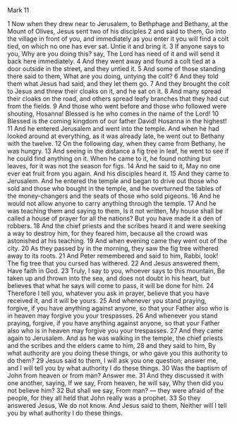 Mark 11

1	Now when they drew near to Jerusalem, to Bethphage and Bethany, at the Mount of Olives, Jesus sent two of his disciples
2	and said to them, Go into the village in front of you, and immediately as you enter it you will find a colt tied, on which no one has ever sat. Untie it and bring it.
3	If anyone says to you, Why are you doing this? say, The Lord has need of it and will send it back here immediately.
4	And they went away and found a colt tied at a door outside in the street, and they untied it.
5	And some of those standing there said to them, What are you doing, untying the colt?
6	And they told them what Jesus had said, and they let them go.
7	And they brought the colt to Jesus and threw their cloaks on it, and he sat on it.
8	And many spread their cloaks on the road, and others spread leafy branches that they had cut from the fields.
9	And those who went before and those who followed were shouting, Hosanna! Blessed is he who comes in the name of the Lord!
10	Blessed is the coming kingdom of our father David! Hosanna in the highest!
11	And he entered Jerusalem and went into the temple. And when he had looked around at everything, as it was already late, he went out to Bethany with the twelve.
12	On the following day, when they came from Bethany, he was hungry.
13	And seeing in the distance a fig tree in leaf, he went to see if he could find anything on it. When he came to it, he found nothing but leaves, for it was not the season for figs.
14	And he said to it, May no one ever eat fruit from you again. And his disciples heard it.
15	And they came to Jerusalem. And he entered the temple and began to drive out those who sold and those who bought in the temple, and he overturned the tables of the money-changers and the seats of those who sold pigeons.
16	And he would not allow anyone to carry anything through the temple.
17	And he was teaching them and saying to them, Is it not written, My house shall be called a house of prayer for all the nations? But you have made it a den of robbers.
18	And the chief priests and the scribes heard it and were seeking a way to destroy him, for they feared him, because all the crowd was astonished at his teaching.
19	And when evening came they went out of the city.
20	As they passed by in the morning, they saw the fig tree withered away to its roots.
21	And Peter remembered and said to him, Rabbi, look! The fig tree that you cursed has withered.
22	And Jesus answered them, Have faith in God.
23	Truly, I say to you, whoever says to this mountain, Be taken up and thrown into the sea, and does not doubt in his heart, but believes that what he says will come to pass, it will be done for him.
24	Therefore I tell you, whatever you ask in prayer, believe that you have received it, and it will be yours.
25	And whenever you stand praying, forgive, if you have anything against anyone, so that your Father also who is in heaven may forgive you your trespasses.
26	And whenever you stand praying, forgive, if you have anything against anyone, so that your Father also who is in heaven may forgive you your trespasses.
27	And they came again to Jerusalem. And as he was walking in the temple, the chief priests and the scribes and the elders came to him,
28	and they said to him, By what authority are you doing these things, or who gave you this authority to do them?
29	Jesus said to them, I will ask you one question; answer me, and I will tell you by what authority I do these things.
30	Was the baptism of John from heaven or from man? Answer me.
31	And they discussed it with one another, saying, If we say, From heaven, he will say, Why then did you not believe him?
32	But shall we say, From man? — they were afraid of the people, for they all held that John really was a prophet.
33	So they answered Jesus, We do not know. And Jesus said to them, Neither will I tell you by what authority I do these things.

